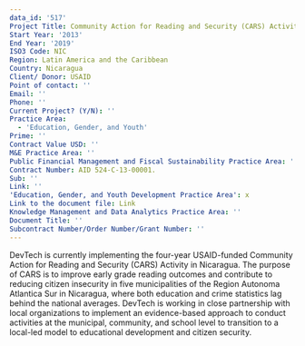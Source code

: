 ```yaml
---
data_id: '517'
Project Title: Community Action for Reading and Security (CARS) Activity in Nicaragua
Start Year: '2013'
End Year: '2019'
ISO3 Code: NIC
Region: Latin America and the Caribbean
Country: Nicaragua
Client/ Donor: USAID
Point of contact: ''
Email: ''
Phone: ''
Current Project? (Y/N): ''
Practice Area:
  - 'Education, Gender, and Youth'
Prime: ''
Contract Value USD: ''
M&E Practice Area: ''
Public Financial Management and Fiscal Sustainability Practice Area: ''
Contract Number: AID 524-C-13-00001.
Sub: ''
Link: ''
'Education, Gender, and Youth Development Practice Area': x
Link to the document file: Link
Knowledge Management and Data Analytics Practice Area: ''
Document Title: ''
Subcontract Number/Order Number/Grant Number: ''
---
```

DevTech is currently implementing the four-year USAID-funded Community Action for Reading and Security (CARS) Activity in Nicaragua. The purpose of CARS is to improve early grade reading outcomes and contribute to reducing citizen insecurity in five municipalities of the Region Autonoma Atlantica Sur in Nicaragua, where both education and crime statistics lag behind the national averages. DevTech is working in close partnership with local organizations to implement an evidence-based approach to conduct activities at the municipal, community, and school level to transition to a local-led model to educational development and citizen security.